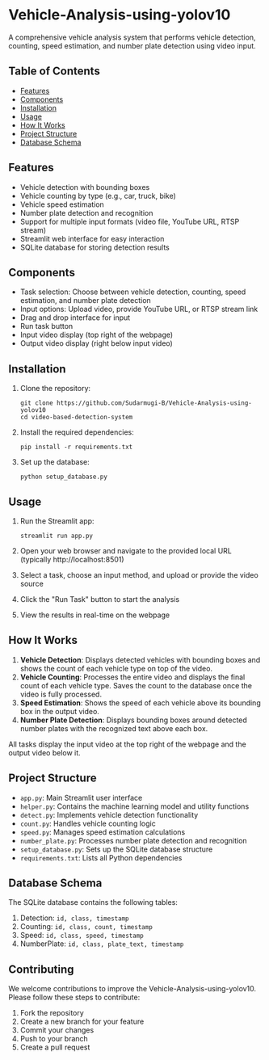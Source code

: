 # Vehicle-Analysis-using-yolov10
A comprehensive vehicle analysis system that performs vehicle detection, counting, speed estimation, and number plate detection using video input.

## Table of Contents
- [Features](#features)
- [Components](#components)
- [Installation](#installation)
- [Usage](#usage) 
- [How It Works](#how-it-works)
- [Project Structure](#project-structure)
- [Database Schema](#database-schema)

## Features

- Vehicle detection with bounding boxes
- Vehicle counting by type (e.g., car, truck, bike)
- Vehicle speed estimation
- Number plate detection and recognition
- Support for multiple input formats (video file, YouTube URL, RTSP stream)
- Streamlit web interface for easy interaction
- SQLite database for storing detection results

## Components

- Task selection: Choose between vehicle detection, counting, speed estimation, and number plate detection
- Input options: Upload video, provide YouTube URL, or RTSP stream link
- Drag and drop interface for input
- Run task button
- Input video display (top right of the webpage)
- Output video display (right below input video)

## Installation

1. Clone the repository:
   ```
   git clone https://github.com/Sudarmugi-B/Vehicle-Analysis-using-yolov10
   cd video-based-detection-system
   ```

2. Install the required dependencies:
   ```
   pip install -r requirements.txt
   ```

3. Set up the database:
   ```
   python setup_database.py
   ```

## Usage

1. Run the Streamlit app:
   ```
   streamlit run app.py
   ```

2. Open your web browser and navigate to the provided local URL (typically http://localhost:8501)

3. Select a task, choose an input method, and upload or provide the video source

4. Click the "Run Task" button to start the analysis

5. View the results in real-time on the webpage

## How It Works

1. **Vehicle Detection**: Displays detected vehicles with bounding boxes and shows the count of each vehicle type on top of the video.
2. **Vehicle Counting**: Processes the entire video and displays the final count of each vehicle type. Saves the count to the database once the video is fully processed.
3. **Speed Estimation**: Shows the speed of each vehicle above its bounding box in the output video.
4. **Number Plate Detection**: Displays bounding boxes around detected number plates with the recognized text above each box.

All tasks display the input video at the top right of the webpage and the output video below it.

## Project Structure

- `app.py`: Main Streamlit user interface
- `helper.py`: Contains the machine learning model and utility functions
- `detect.py`: Implements vehicle detection functionality
- `count.py`: Handles vehicle counting logic
- `speed.py`: Manages speed estimation calculations
- `number_plate.py`: Processes number plate detection and recognition
- `setup_database.py`: Sets up the SQLite database structure
- `requirements.txt`: Lists all Python dependencies

## Database Schema

The SQLite database contains the following tables:

1. Detection: `id, class, timestamp`
2. Counting: `id, class, count, timestamp`
3. Speed: `id, class, speed, timestamp`
4. NumberPlate: `id, class, plate_text, timestamp`

## Contributing

We welcome contributions to improve the Vehicle-Analysis-using-yolov10. Please follow these steps to contribute:

1. Fork the repository
2. Create a new branch for your feature
3. Commit your changes
4. Push to your branch
5. Create a pull request

